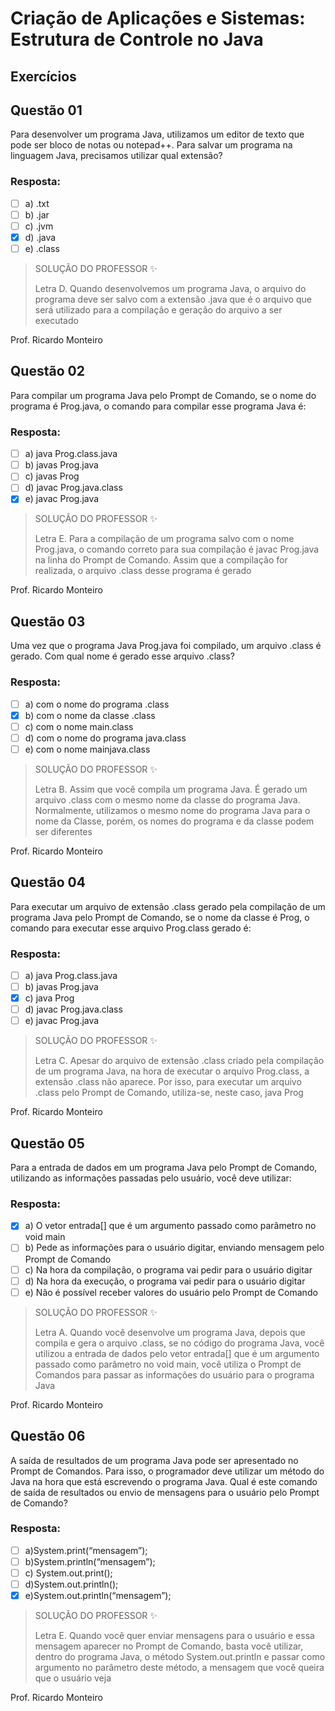 # Criação de Aplicações e Sistemas: Estrutura de Controle no Java

## Exercícios


## Questão 01 
​Para desenvolver um programa Java, utilizamos um editor de texto que pode ser bloco de notas ou notepad++. Para salvar um programa na linguagem Java, precisamos utilizar qual extensão?
### Resposta:
- [ ] a) ​.txt
- [ ] b) ​.jar
- [ ] c) ​.jvm
- [x] d) ​.java
- [ ] e) .class

> SOLUÇÃO DO PROFESSOR ✨
>
> ​Letra D. Quando desenvolvemos um programa Java, o arquivo do programa deve ser salvo com a extensão .java que é o arquivo que será utilizado para a compilação e geração do arquivo a ser executado​

Prof. Ricardo Monteiro

## Questão 02 
​Para compilar um programa Java pelo Prompt de Comando, se o nome do programa é Prog.java, o comando para compilar esse programa Java é:
### Resposta:
- [ ] a) ​java Prog.class.java
- [ ] b) ​javas Prog.java
- [ ] c) ​javas Prog
- [ ] d) javac Prog.java.class
- [x] e) ​javac Prog.java

> SOLUÇÃO DO PROFESSOR ✨
>
> ​Letra E. Para a compilação de um programa salvo com o nome Prog.java, o comando correto para sua compilação é javac Prog.java na linha do Prompt de Comando. Assim que a compilação for realizada, o arquivo .class desse programa é gerado​

Prof. Ricardo Monteiro


## Questão 03 
​Uma vez que o programa Java Prog.java foi compilado, um arquivo .class é gerado. Com qual nome é gerado esse arquivo .class?
### Resposta:
- [ ] a) ​com o nome do programa .class
- [x] b) ​com o nome da classe .class
- [ ] c) ​com o nome main.class
- [ ] d) ​com o nome do programa java.class
- [ ] e) ​com o nome mainjava.class

> SOLUÇÃO DO PROFESSOR ✨
>
> Letra B. Assim que você compila um programa Java. É gerado um arquivo .class com o mesmo nome da classe do programa Java. Normalmente, utilizamos o mesmo nome do programa Java para o nome da Classe, porém, os nomes do programa e da classe podem ser diferentes​

Prof. Ricardo Monteiro


## Questão 04 
​Para executar um arquivo de extensão .class gerado pela compilação de um programa Java pelo Prompt de Comando, se o nome da classe é Prog, o comando para executar esse arquivo Prog.class gerado é:
### Resposta:
- [ ] a) ​java Prog.class.java
- [ ] b) ​javas Prog.java
- [x] c) ​java Prog
- [ ] d) ​javac Prog.java.class
- [ ] e) ​javac Prog.java

> SOLUÇÃO DO PROFESSOR ✨
>
> ​Letra C. Apesar do arquivo de extensão .class criado pela compilação de um programa Java, na hora de executar o arquivo Prog.class, a extensão .class não aparece. Por isso, para executar um arquivo .class pelo Prompt de Comando, utiliza-se, neste caso, java Prog​

Prof. Ricardo Monteiro




## Questão 05 
​Para a entrada de dados em um programa Java pelo Prompt de Comando, utilizando as informações passadas pelo usuário, você deve utilizar:
### Resposta:
- [x] a) ​O vetor entrada[] que é um argumento passado como parâmetro no void main
- [ ] b) ​Pede as informações para o usuário digitar, enviando mensagem pelo Prompt de Comando
- [ ] c) ​Na hora da compilação, o programa vai pedir para o usuário digitar
- [ ] d) ​Na hora da execução, o programa vai pedir para o usuário digitar
- [ ] e) ​Não é possível receber valores do usuário pelo Prompt de Comando

> SOLUÇÃO DO PROFESSOR ✨
>
> ​Letra A. Quando você desenvolve um programa Java, depois que compila e gera o arquivo .class, se no código do programa Java, você utilizou a entrada de dados pelo vetor entrada[] que é um argumento passado como parâmetro no void main, você utiliza o Prompt de Comandos para passar as informações do usuário para o programa Java​

Prof. Ricardo Monteiro


## Questão 06 
​A saída de resultados de um programa Java pode ser apresentado no Prompt de Comandos. Para isso, o programador deve utilizar um método do Java na hora que está escrevendo o programa Java. Qual é este comando de saída de resultados ou envio de mensagens para o usuário pelo Prompt de Comando?
### Resposta:
- [ ] a) ​System.print(“mensagem”);
- [ ] b) ​System.println(“mensagem”);
- [ ] c) ​System.out.print();
- [ ] d) ​System.out.println();
- [x] e) ​System.out.println(“mensagem”);

> SOLUÇÃO DO PROFESSOR ✨
>
> Letra E. Quando você quer enviar mensagens para o usuário e essa mensagem aparecer no Prompt de Comando, basta você utilizar, dentro do programa Java, o método System.out.println e passar como argumento no parâmetro deste método, a mensagem que você queira que o usuário veja​

Prof. Ricardo Monteiro